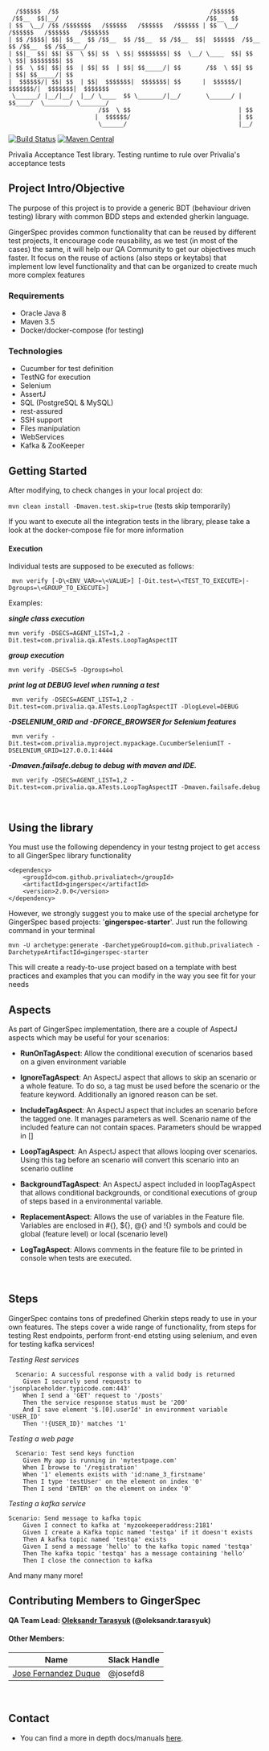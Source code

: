 ```  
  
  /$$$$$$  /$$                                          /$$$$$$                               
 /$$__  $$|__/                                         /$$__  $$                              
| $$  \__/ /$$ /$$$$$$$   /$$$$$$   /$$$$$$   /$$$$$$ | $$  \__/  /$$$$$$   /$$$$$$   /$$$$$$$
| $$ /$$$$| $$| $$__  $$ /$$__  $$ /$$__  $$ /$$__  $$|  $$$$$$  /$$__  $$ /$$__  $$ /$$_____/
| $$|_  $$| $$| $$  \ $$| $$  \ $$| $$$$$$$$| $$  \__/ \____  $$| $$  \ $$| $$$$$$$$| $$      
| $$  \ $$| $$| $$  | $$| $$  | $$| $$_____/| $$       /$$  \ $$| $$  | $$| $$_____/| $$      
|  $$$$$$/| $$| $$  | $$|  $$$$$$$|  $$$$$$$| $$      |  $$$$$$/| $$$$$$$/|  $$$$$$$|  $$$$$$$
 \______/ |__/|__/  |__/ \____  $$ \_______/|__/       \______/ | $$____/  \_______/ \_______/
                         /$$  \ $$                              | $$                          
                        |  $$$$$$/                              | $$                          
                         \______/                               |__/ 
```

[![Build Status](https://travis-ci.com/PrivaliaTech/gingerspec.svg)](https://travis-ci.com/PrivaliaTech/gingerspec)
[![Maven Central](https://maven-badges.herokuapp.com/maven-central/com.github.privaliatech/gingerspec/badge.svg)](https://maven-badges.herokuapp.com/maven-central/com.github.privaliatech/gingerspec)

Privalia Acceptance Test library. Testing runtime to rule over Privalia's acceptance tests

## Project Intro/Objective
The purpose of this project is to provide a generic BDT (behaviour driven testing) library with common BDD steps and extended gherkin language.

GingerSpec provides common functionality that can be reused by different test projects, It encourage code reusability, as we test (in most of the cases) the same, it will help our QA Community to get our objectives much faster. It focus on the reuse of actions (also steps or keytabs) that implement low level functionality and that can be organized to create much more complex features 

### Requirements
* Oracle Java 8
* Maven 3.5
* Docker/docker-compose (for testing)


### Technologies
* Cucumber for test definition   
* TestNG for execution    
* Selenium     
* AssertJ
* SQL (PostgreSQL & MySQL)
* rest-assured
* SSH support
* Files manipulation
* WebServices
* Kafka & ZooKeeper


## Getting Started

After modifying, to check changes in your local project do:  

`mvn clean install -Dmaven.test.skip=true` (tests skip temporarily)  

If you want to execute all the integration tests in the library, please take a look at the docker-compose file for more information
  
#### Execution  
  
Individual tests are supposed to be executed as follows:  
  
` 
mvn verify [-D\<ENV_VAR>=\<VALUE>] [-Dit.test=\<TEST_TO_EXECUTE>|-Dgroups=\<GROUP_TO_EXECUTE>] 
`  
  
Examples:  
  
_**single class execution**_  
  
` mvn verify -DSECS=AGENT_LIST=1,2 -Dit.test=com.privalia.qa.ATests.LoopTagAspectIT `  
  
_**group execution**_  
  
` mvn verify -DSECS=5 -Dgroups=hol `  

_**print log at DEBUG level when running a test**_

` mvn verify -DSECS=AGENT_LIST=1,2 -Dit.test=com.privalia.qa.ATests.LoopTagAspectIT -DlogLevel=DEBUG`

_**-DSELENIUM_GRID and -DFORCE_BROWSER for Selenium features**_

` mvn verify -Dit.test=com.privalia.myproject.mypackage.CucumberSeleniumIT -DSELENIUM_GRID=127.0.0.1:4444`

_**-Dmaven.failsafe.debug to debug with maven and IDE.**_

` mvn verify -DSECS=AGENT_LIST=1,2 -Dit.test=com.privalia.qa.ATests.LoopTagAspectIT -Dmaven.failsafe.debug`

<br>

## Using the library

You must use the following dependency in your testng project to get access to all GingerSpec library functionality

``` 
<dependency>
    <groupId>com.github.privaliatech</groupId>
    <artifactId>gingerspec</artifactId>
    <version>2.0.0</version>
</dependency>
``` 

However, we strongly suggest you to make use of the special archetype for GingerSpec based projects: '**gingerspec-starter**'. Just run the following command in your terminal

``` 
mvn -U archetype:generate -DarchetypeGroupId=com.github.privaliatech -DarchetypeArtifactId=gingerspec-starter
``` 

This will create a ready-to-use project based on a template with best practices and examples that you can modify in the way you see fit for your needs



## Aspects  
  
As part of GingerSpec implementation, there are a couple of AspectJ aspects which may be useful for your scenarios:  
  
- **RunOnTagAspect**:  Allow the conditional execution of scenarios based on a given environment variable
  
- **IgnoreTagAspect**: An AspectJ aspect that allows to skip an scenario or a whole feature. To do so, a tag must be used before the scenario or the feature keyword. Additionally an ignored reason can be set.  
  
- **IncludeTagAspect**: An AspectJ aspect that includes an scenario before the tagged one. It manages parameters as well. Scenario name of the included feature can not contain spaces. Parameters should be wrapped in []  

- **LoopTagAspect**: An AspectJ aspect that allows looping over scenarios. Using this tag before an scenario will convert this scenario into an scenario outline
  
- **BackgroundTagAspect**: An AspectJ aspect included in loopTagAspect that allows conditional backgrounds, or conditional executions of group of steps based in a environmental variable.

- **ReplacementAspect**: Allows the use of variables in the Feature file. Variables are enclosed in #{}, ${}, @{} and !{} symbols and could be global (feature level) or local (scenario level)
  
- **LogTagAspect**: Allows comments in the feature file to be printed in console when tests are executed.
  
  <br>
  
  
## Steps

GingerSpec contains tons of predefined Gherkin steps ready to use in your own features. The steps cover a wide range of functionality, from steps for testing Rest endpoints, perform front-end etsting using selenium, and even for testing kafka services!


_Testing Rest services_
```
  Scenario: A successful response with a valid body is returned
    Given I securely send requests to 'jsonplaceholder.typicode.com:443'
    When I send a 'GET' request to '/posts'
    Then the service response status must be '200'
    And I save element '$.[0].userId' in environment variable 'USER_ID'
    Then '!{USER_ID}' matches '1'
```


_Testing a web page_
```
  Scenario: Test send keys function
    Given My app is running in 'mytestpage.com'
    When I browse to '/registration'
    When '1' elements exists with 'id:name_3_firstname'
    Then I type 'testUser' on the element on index '0'
    Then I send 'ENTER' on the element on index '0'
```

_Testing a kafka service_
```
Scenario: Send message to kafka topic
    Given I connect to kafka at 'myzookeeperaddress:2181'
    Given I create a Kafka topic named 'testqa' if it doesn't exists
    Then A kafka topic named 'testqa' exists
    Given I send a message 'hello' to the kafka topic named 'testqa'
    Then The kafka topic 'testqa' has a message containing 'hello'
    Then I close the connection to kafka
```
  

And many many more!  

  
## Contributing Members to GingerSpec

**QA Team Lead: [Oleksandr Tarasyuk](https://github.com/alejandro2003) (@oleksandr.tarasyuk)**

#### Other Members:

|Name     |  Slack Handle   | 
|---------|-----------------|
|[Jose Fernandez Duque](https://github.com/josefd8)| @josefd8        |


<br>

## Contact
* You can find a more in depth docs/manuals [here](https://confluence.vptech.eu/pages/viewpage.action?spaceKey=QAP&title=Automation+with+Java+BDD+Framework+Ecosystem).  